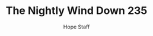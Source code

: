 ---
image: /assets/img/nwd/235_nwd_1corinthians_13_4-5_a_erv.png
title: The Nightly Wind Down 235
categories:
  - The Nightly Wind Down
author: Hope Staff
notes: The Nightly Wind Down 235
embed: >-
  EMBED_GOES_HERE
transcript: >-
  SOME LINES OF TEXT START HERE
---